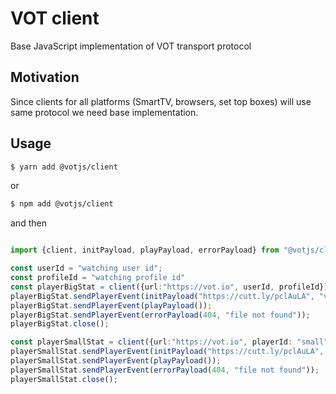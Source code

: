 # VOT client

Base JavaScript implementation of VOT transport protocol

## Motivation

Since clients for all platforms (SmartTV, browsers, set top boxes) will use same protocol we need base implementation.

## Usage 

```sh
$ yarn add @votjs/client
```
or 
```sh
$ npm add @votjs/client
```

and then

```Typescript

import {client, initPayload, playPayload, errorPayload} from "@votjs/client";

const userId = "watching user id";
const profileId = "watching profile id"
const playerBigStat = client({url:"https://vot.io", userId, profileId});
playerBigStat.sendPlayerEvent(initPayload("https://cutt.ly/pclAuLA", "video asset id"));
playerBigStat.sendPlayerEvent(playPayload());
playerBigStat.sendPlayerEvent(errorPayload(404, "file not found"));
playerBigStat.close();

const playerSmallStat = client({url:"https://vot.io", playerId: "small", userId, profileId});
playerSmallStat.sendPlayerEvent(initPayload("https://cutt.ly/pclAuLA", "video asset id"));
playerSmallStat.sendPlayerEvent(playPayload());
playerSmallStat.sendPlayerEvent(errorPayload(404, "file not found"));
playerSmallStat.close();

```
